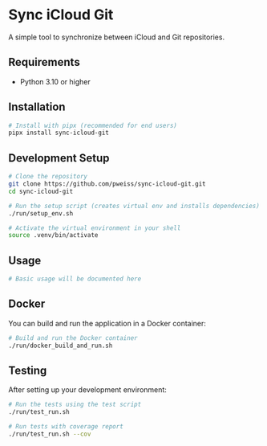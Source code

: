 # Sync iCloud Git

A simple tool to synchronize between iCloud and Git repositories.

## Requirements

- Python 3.10 or higher

## Installation

```bash
# Install with pipx (recommended for end users)
pipx install sync-icloud-git
```

## Development Setup

```bash
# Clone the repository
git clone https://github.com/pweiss/sync-icloud-git.git
cd sync-icloud-git

# Run the setup script (creates virtual env and installs dependencies)
./run/setup_env.sh

# Activate the virtual environment in your shell
source .venv/bin/activate
```

## Usage

```bash
# Basic usage will be documented here
```

## Docker

You can build and run the application in a Docker container:

```bash
# Build and run the Docker container
./run/docker_build_and_run.sh
```

## Testing

After setting up your development environment:

```bash
# Run the tests using the test script
./run/test_run.sh

# Run tests with coverage report
./run/test_run.sh --cov
```
